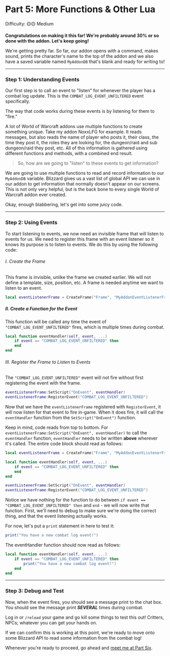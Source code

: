 # Part 5: More Functions & Other Lua

Difficulty: 🟡🟡 Medium

**Congratulations on making it this far! We're probably around 30% or so done with the addon. Let's keep going!**

We're getting pretty far. So far, our addon opens with a command, makes sound, prints the character's name to the top of the addon and we also have a saved variable named `MyAddonDB` that's blank and ready for writing to!

---

### Step 1: Understanding Events

Our first step is to call an event to "listen" for whenever the player has a combat log update. This is the `COMBAT_LOG_EVENT_UNFILTERED` event specifically.

The way that code works during these events is by listening for them to "fire."

A lot of World of Warcraft addons use multiple functions to create something unique. Take my addon NoxxLFG for example. It reads messages, but also reads the name of player who posts it, their class, the time they post it, the roles they are looking for, the dungeon/raid and sub dungeon/raid they post, etc. All of this information is gathered using different functions and methods, with a combined end result.

> So, how are we going to "listen" to these events to get information?

We are going to use multiple functions to read and record information to our `MyAddonDB` variable. Blizzard gives us a vast list of global API we can use in our addon to get information that normally doesn't appear on our screens. This is not only very helpful, but is the back bone to every single World of Warcraft addon ever created.

Okay, enough blabbering, let's get into some juicy code.

---

### Step 2: Using Events

To start listening to events, we now need an invisible frame that will listen to events for us. We need to register this frame with an event listener so it knows its purpose is to listen to events. We do this by using the following code:

###### I. Create the Frame

This frame is invisible, unlike the frame we created earlier. We will not define a template, size, position, etc. A frame is needed anytime we want to listen to an event.

````lua
local eventListenerFrame = CreateFrame("Frame", "MyAddonEventListenerFrame", UIParent)
````

##### II. Create a Function for the Event

This function will be called any time the event of `"COMBAT_LOG_EVENT_UNFILTERED"` fires, which is multiple times during combat.

```lua
local function eventHandler(self, event, ...)
    if event == "COMBAT_LOG_EVENT_UNFILTERED" then
    end
end
```

###### III. Register the Frame to Listen to Events

The `"COMBAT_LOG_EVENT_UNFILTERED"` event will not fire without first registering the event with the frame.

```lua
eventListenerFrame:SetScript("OnEvent", eventHandler)
eventListenerFrame:RegisterEvent("COMBAT_LOG_EVENT_UNFILTERED")
```

Now that we have the `eventListenerFrame` registered with `RegisterEvent`, it will now listen for that event to fire in-game. When it does fire, it will call the `eventHandler` function from the `SetScript("OnEvent")` function.

Keep in mind, code reads from top to bottom. For `eventListenerFrame:SetScript("OnEvent", eventHandler)` to call the `eventHandler` function, `eventHandler` needs to be written **above** wherever it's called. The entire code block should read as follows:

```lua
local eventListenerFrame = CreateFrame("Frame", "MyAddonEventListenerFrame", UIParent)

local function eventHandler(self, event, ...)
    if event == "COMBAT_LOG_EVENT_UNFILTERED" then
    end
end

eventListenerFrame:SetScript("OnEvent", eventHandler)
eventListenerFrame:RegisterEvent("COMBAT_LOG_EVENT_UNFILTERED")
```

Notice we have nothing for the function to do between `if event == "COMBAT_LOG_EVENT_UNFILTERED" then` and `end` - we will now write that function. First, we'll need to debug to make sure we're doing the correct thing, and that the event listening actually works.

For now, let's put a `print` statement in here to test it:

```lua
print("You have a new combat log event!")
```

The eventHandler function should now read as follows:

```lua
local function eventHandler(self, event, ...)
    if event == "COMBAT_LOG_EVENT_UNFILTERED" then
        print("You have a new combat log event!")
    end
end
```

---

### Step 3: Debug and Test

Now, when the event fires, you should see a message print to the chat box. You should see the message print ***SEVERAL*** times during combat.

Log in or `/reload` your game and go kill some things to test this out! Critters, NPCs; whatever you can get your hands on.

If we can confirm this is working at this point, we're ready to move onto some Blizzard API to read some information from the combat log!

Whenever you're ready to proceed, go ahead and [meet me at Part Six](https://reddit.com/r/wowaddondev).
